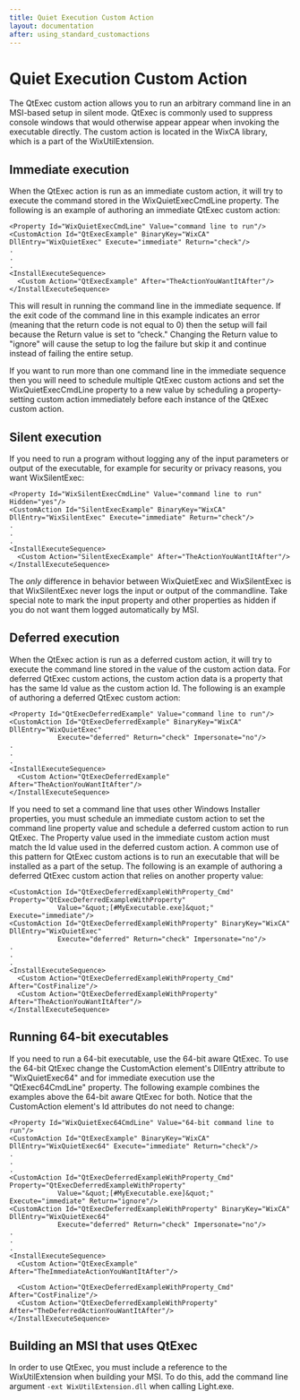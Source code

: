 ```yaml
---
title: Quiet Execution Custom Action
layout: documentation
after: using_standard_customactions
---
```


# Quiet Execution Custom Action

The QtExec custom action allows you to run an arbitrary command line in an MSI-based setup in silent mode. QtExec is commonly used to suppress console windows that would otherwise appear appear when invoking the executable directly. The custom action is located in the WixCA library, which is a part of the WixUtilExtension.

## Immediate execution

When the QtExec action is run as an immediate custom action, it will try to execute the command stored in the WixQuietExecCmdLine property. The following is an example of authoring an immediate QtExec custom action:

    <Property Id="WixQuietExecCmdLine" Value="command line to run"/>
    <CustomAction Id="QtExecExample" BinaryKey="WixCA" DllEntry="WixQuietExec" Execute="immediate" Return="check"/>
    .
    .
    .
    <InstallExecuteSequence>
      <Custom Action="QtExecExample" After="TheActionYouWantItAfter"/>
    </InstallExecuteSequence>

This will result in running the command line in the immediate sequence. If the exit code of the command line in this example indicates an error (meaning that the return code is not equal to 0) then the setup will fail because the Return value is set to &ldquo;check.&quot; Changing the Return value to &quot;ignore&quot; will cause the setup to log the failure but skip it and continue instead of failing the entire setup.

If you want to run more than one command line in the immediate sequence then you will need to schedule multiple QtExec custom actions and set the WixQuietExecCmdLine property to a new value by scheduling a property-setting custom action immediately before each instance of the QtExec custom action.

## Silent execution

If you need to run a program without logging any of the input parameters or output of the executable, for example for security or privacy reasons, you want WixSilentExec:

    <Property Id="WixSilentExecCmdLine" Value="command line to run" Hidden="yes"/>
    <CustomAction Id="SilentExecExample" BinaryKey="WixCA" DllEntry="WixSilentExec" Execute="immediate" Return="check"/>
    .
    .
    .
    <InstallExecuteSequence>
      <Custom Action="SilentExecExample" After="TheActionYouWantItAfter"/>
    </InstallExecuteSequence>

The *only* difference in behavior between WixQuietExec and WixSilentExec is that WixSilentExec never logs the input or output of the commandline. Take special note to mark the input property and other properties as hidden if you do not want them logged automatically by MSI.

## Deferred execution

When the QtExec action is run as a deferred custom action, it will try to execute the command line stored in the value of the custom action data. For deferred QtExec custom actions, the custom action data is a property that has the same Id value as the custom action Id. The following is an example of authoring a deferred QtExec custom action:

    <Property Id="QtExecDeferredExample" Value="command line to run"/>
    <CustomAction Id="QtExecDeferredExample" BinaryKey="WixCA" DllEntry="WixQuietExec"
                Execute="deferred" Return="check" Impersonate="no"/>
    .
    .
    .
    <InstallExecuteSequence>
      <Custom Action="QtExecDeferredExample" After="TheActionYouWantItAfter"/>
    </InstallExecuteSequence>

If you need to set a command line that uses other Windows Installer properties, you must schedule an immediate custom action to set the command line property value and schedule a deferred custom action to run QtExec. The Property value used in the immediate custom action must match the Id value used in the deferred custom action. A common use of this pattern for QtExec custom actions is to run an executable that will be installed as a part of the setup. The following is an example of authoring a deferred QtExec custom action that relies on another property value:

    <CustomAction Id="QtExecDeferredExampleWithProperty_Cmd" Property="QtExecDeferredExampleWithProperty"
                Value="&quot;[#MyExecutable.exe]&quot;" Execute="immediate"/>
    <CustomAction Id="QtExecDeferredExampleWithProperty" BinaryKey="WixCA" DllEntry="WixQuietExec"
                Execute="deferred" Return="check" Impersonate="no"/>
    .
    .
    .
    <InstallExecuteSequence>
      <Custom Action="QtExecDeferredExampleWithProperty_Cmd" After="CostFinalize"/>
      <Custom Action="QtExecDeferredExampleWithProperty" After="TheActionYouWantItAfter"/>
    </InstallExecuteSequence>

## Running 64-bit executables

If you need to run a 64-bit executable, use the 64-bit aware QtExec. To use the 64-bit QtExec change the CustomAction element&apos;s DllEntry attribute to &quot;WixQuietExec64&quot; and for immediate execution use the &quot;QtExec64CmdLine&quot; property. The following example combines the examples above the 64-bit aware QtExec for both. Notice that the CustomAction element&apos;s Id attributes do not need to change:

    <Property Id="WixQuietExec64CmdLine" Value="64-bit command line to run"/>
    <CustomAction Id="QtExecExample" BinaryKey="WixCA" DllEntry="WixQuietExec64" Execute="immediate" Return="check"/>
    .
    .
    .
    <CustomAction Id="QtExecDeferredExampleWithProperty_Cmd" Property="QtExecDeferredExampleWithProperty"
                Value="&quot;[#MyExecutable.exe]&quot;" Execute="immediate" Return="ignore"/>
    <CustomAction Id="QtExecDeferredExampleWithProperty" BinaryKey="WixCA" DllEntry="WixQuietExec64"
                Execute="deferred" Return="check" Impersonate="no"/>
    .
    .
    .
    <InstallExecuteSequence>
      <Custom Action="QtExecExample" After="TheImmediateActionYouWantItAfter"/>
    
      <Custom Action="QtExecDeferredExampleWithProperty_Cmd" After="CostFinalize"/>
      <Custom Action="QtExecDeferredExampleWithProperty" After="TheDeferredActionYouWantItAfter"/>
    </InstallExecuteSequence>

## Building an MSI that uses QtExec

In order to use QtExec, you must include a reference to the WixUtilExtension when building your MSI. To do this, add the command line argument `-ext WixUtilExtension.dll` when calling Light.exe.
